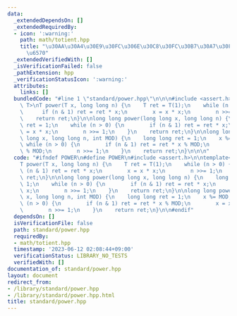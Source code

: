 ```yaml
---
data:
  _extendedDependsOn: []
  _extendedRequiredBy:
  - icon: ':warning:'
    path: math/totient.hpp
    title: "\u30AA\u30A4\u30E9\u30FC\u306E\u30C8\u30FC\u30B7\u30A7\u30F3\u30C8\u95A2\
      \u6570"
  _extendedVerifiedWith: []
  _isVerificationFailed: false
  _pathExtension: hpp
  _verificationStatusIcon: ':warning:'
  attributes:
    links: []
  bundledCode: "#line 1 \"standard/power.hpp\"\n\n\n#include <assert.h>\n\ntemplate<class\
    \ T>\nT power(T x, long long n) {\n    T ret = T(1);\n    while (n > 0) {\n  \
    \      if (n & 1) ret = ret * x;\n        x = x * x;\n        n >>= 1;\n    }\n\
    \    return ret;\n}\n\nlong long power(long long x, long long n) {\n    long long\
    \ ret = 1;\n    while (n > 0) {\n        if (n & 1) ret = ret * x;\n        x\
    \ = x * x;\n        n >>= 1;\n    }\n    return ret;\n}\n\nlong long power(long\
    \ long x, long long n, int MOD) {\n    long long ret = 1;\n    x %= MOD;\n   \
    \ while (n > 0) {\n        if (n & 1) ret = ret * x % MOD;\n        x = x * x\
    \ % MOD;\n        n >>= 1;\n    }\n    return ret;\n}\n\n\n"
  code: "#ifndef POWER\n#define POWER\n#include <assert.h>\n\ntemplate<class T>\n\
    T power(T x, long long n) {\n    T ret = T(1);\n    while (n > 0) {\n        if\
    \ (n & 1) ret = ret * x;\n        x = x * x;\n        n >>= 1;\n    }\n    return\
    \ ret;\n}\n\nlong long power(long long x, long long n) {\n    long long ret =\
    \ 1;\n    while (n > 0) {\n        if (n & 1) ret = ret * x;\n        x = x *\
    \ x;\n        n >>= 1;\n    }\n    return ret;\n}\n\nlong long power(long long\
    \ x, long long n, int MOD) {\n    long long ret = 1;\n    x %= MOD;\n    while\
    \ (n > 0) {\n        if (n & 1) ret = ret * x % MOD;\n        x = x * x % MOD;\n\
    \        n >>= 1;\n    }\n    return ret;\n}\n\n#endif"
  dependsOn: []
  isVerificationFile: false
  path: standard/power.hpp
  requiredBy:
  - math/totient.hpp
  timestamp: '2023-06-12 02:08:44+09:00'
  verificationStatus: LIBRARY_NO_TESTS
  verifiedWith: []
documentation_of: standard/power.hpp
layout: document
redirect_from:
- /library/standard/power.hpp
- /library/standard/power.hpp.html
title: standard/power.hpp
---
```

